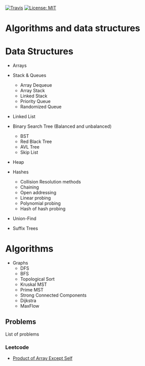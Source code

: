 [![Travis](https://travis-ci.org/mehrshadshams/algorithms.svg?branch=master)](https://travis-ci.org/mehrshadshams/algorithms.svg?branch=master)
[![License: MIT](https://img.shields.io/badge/License-MIT-yellow.svg)](https://opensource.org/licenses/MIT)

# Algorithms and data structures

# Data Structures
- Arrays

- Stack & Queues 
    * Array Dequeue
    * Array Stack
    * Linked Stack
    * Priority Queue
    * Randomized Queue

- Linked List
  
- Binary Search Tree (Balanced and unbalanced)
    * BST
    * Red Black Tree
    * AVL Tree
    * Skip List
  
- Heap
  
- Hashes
  * Collision Resolution methods
  *	Chaining
  *	Open addressing
  * Linear probing
  * Polynomial probing
  * Hash of hash probing
  
- Union-Find
  
- Suffix Trees


# Algorithms
- Graphs
    * DFS
    * BFS
    * Topological Sort
    * Kruskal MST
    * Prime MST
    * Strong Connected Components
    * Dijkstra
    * MaxFlow

## Problems
List of problems

### Leetcode

* [Product of Array Except Self](https://github.com/mehrshadshams/algorithms/blob/master/algs4/src/main/java/com/mshams/cs/books/skienna/chapter3/ProductOfArrayExceptSelf.java)

